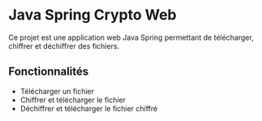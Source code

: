 # Java Spring Crypto Web

Ce projet est une application web Java Spring permettant de télécharger, chiffrer et déchiffrer des fichiers.

## Fonctionnalités

- Télécharger un fichier
- Chiffrer et télécharger le fichier
- Déchiffrer et télécharger le fichier chiffré
